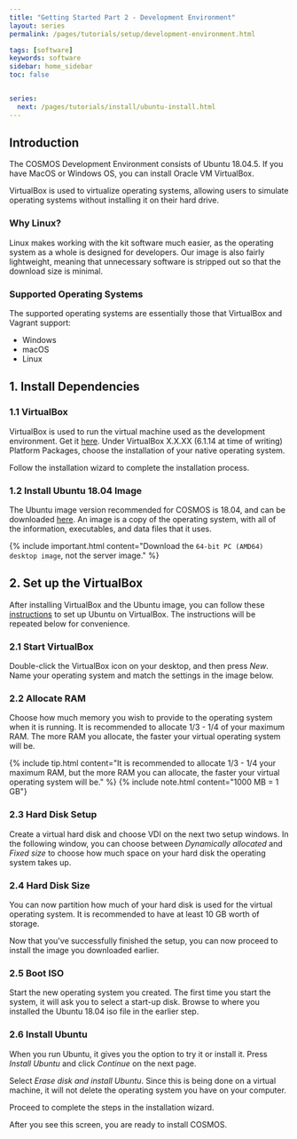 ```yaml
---
title: "Getting Started Part 2 - Development Environment"
layout: series
permalink: /pages/tutorials/setup/development-environment.html

tags: [software]
keywords: software
sidebar: home_sidebar
toc: false


series:
  next: /pages/tutorials/install/ubuntu-install.html
---
```


## Introduction

The COSMOS Development Environment consists of Ubuntu 18.04.5. If you have MacOS or Windows OS, you can install 
Oracle VM VirtualBox.

VirtualBox is used to virtualize operating systems, allowing users to simulate operating systems without installing
it on their hard drive.

### Why Linux?

Linux makes working with the kit software much easier, as the operating system as a whole is designed for developers.
Our image is also fairly lightweight, meaning that unnecessary software is stripped out so that the download size is
minimal.

### Supported Operating Systems

The supported operating systems are essentially those that VirtualBox and Vagrant support:

* Windows
* macOS
* Linux


## 1. Install Dependencies

### 1.1 VirtualBox
VirtualBox is used to run the virtual machine used as the development environment. Get it [here](https://www.virtualbox.org/wiki/Downloads). Under VirtualBox
X.X.XX (6.1.14 at time of writing) Platform Packages, choose the installation of your native operating system.

Follow the installation wizard to complete the installation process.

### 1.2 Install Ubuntu 18.04 Image

The Ubuntu image version recommended for COSMOS is 18.04, and can be downloaded [here](https://releases.ubuntu.com/18.04/?_ga=2.103985858.339547959.1600722773-1484274794.1597110289). An image is a copy of the operating system, with all of the information, executables, and data files that it uses.

{% include important.html content="Download the `64-bit PC (AMD64) desktop image`, not the server image." %}

## 2. Set up the VirtualBox

After installing VirtualBox and the Ubuntu image, you can follow these [instructions](https://itsfoss.com/install-linux-in-virtualbox) to set up Ubuntu on VirtualBox. The instructions will be repeated below for convenience.

### 2.1 Start VirtualBox

Double-click the VirtualBox icon on your desktop, and then press _New_. Name your operating system and match the settings in the image below.

### 2.2 Allocate RAM

Choose how much memory you wish to provide to the operating system when it is running. It is recommended to allocate 1/3 - 1/4 of your maximum RAM. The more RAM you allocate, the faster your virtual operating system will be.

{% include tip.html content="It is recommended to allocate 1/3 - 1/4 your maximum RAM, but the more RAM you can allocate, the faster your virtual operating system will be." %}
{% include note.html content="1000 MB = 1 GB"}

### 2.3 Hard Disk Setup

Create a virtual hard disk and choose VDI on the next two setup windows. In the following window, you can choose between _Dynamically allocated_ and _Fixed size_ to choose how much space on your hard disk the operating system takes up.

### 2.4 Hard Disk Size

You can now partition how much of your hard disk is used for the virtual operating system. It is recommended to have at least 10 GB worth of storage. 

Now that you've successfully finished the setup, you can now proceed to install the image you downloaded earlier.

### 2.5 Boot ISO

Start the new operating system you created. The first time you start the system, it will ask you to select a start-up disk. Browse to where you installed the Ubuntu 18.04 iso file in the earlier step. 

### 2.6 Install Ubuntu

When you run Ubuntu, it gives you the option to try it or install it. Press _Install Ubuntu_ and click _Continue_ on the next page.

Select _Erase disk and install Ubuntu_. Since this is being done on a virtual machine, it will not delete the operating system you have on your computer.

Proceed to complete the steps in the installation wizard.

After you see this screen, you are ready to install COSMOS.
